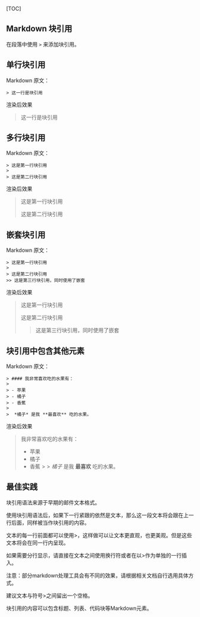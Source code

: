 [TOC]

## Markdown 块引用

在段落中使用 `>` 来添加块引用。

## 单行块引用

Markdown 原文：

```auto
> 这一行是块引用
```

渲染后效果

> 这一行是块引用

## 多行块引用

Markdown 原文：

```auto
> 这是第一行块引用
>
> 这是第二行块引用
```

渲染后效果

> 这是第一行块引用
>
> 这是第二行块引用

## 嵌套块引用

Markdown 原文：

```auto
> 这是第一行块引用
>
> 这是第二行块引用
>> 这是第三行块引用，同时使用了嵌套
```

渲染后效果

> 这是第一行块引用
>
> 这是第二行块引用
>
> > 这是第三行块引用，同时使用了嵌套

## 块引用中包含其他元素

Markdown 原文：

```auto
> #### 我非常喜欢吃的水果有：
>
> - 苹果
> - 橘子
> - 香蕉
>
>  *橘子* 是我 **最喜欢** 吃的水果。
```

渲染后效果

> 我非常喜欢吃的水果有：
>
> +   苹果
> +   橘子
> +   香蕉
      >
      >     *橘子* 是我 **最喜欢** 吃的水果。
>

##  最佳实践

块引用语法来源于早期的邮件文本格式。

使用块引用语法后，如果下一行紧跟的依然是文本，那么这一段文本将会跟在上一行后面，同样被当作块引用的内容。

文本的每一行前面都可以使用>，这样做可以让文本更直观，也更美观。但是这些文本将会在同一行内呈现。

如果需要分行显示，请直接在文本之间使用换行符或者在以>作为单独的一行插入。

注意：部分markdown处理工具会有不同的效果，请根据相关文档自行选用具体方式。

建议文本与符号>之间留出一个空格。

块引用的内容可以包含标题、列表、代码块等Markdown元素。

